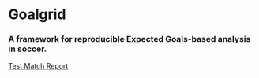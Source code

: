 <html>
<body>

<h1>Goalgrid</h1>
<h3>A framework for reproducible Expected Goals-based analysis in soccer.</h3>

<p><a href="https://goalgridbryant.github.io/goalgrid.github.io/validation_match_report_template.html">Test Match Report</a></p>

</body>
</html>

